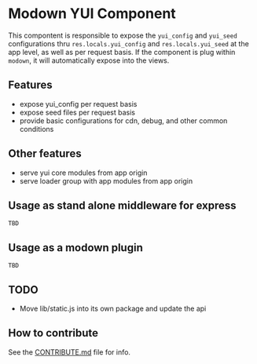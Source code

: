 # Modown YUI Component

This compontent is responsible to expose the `yui_config`
and `yui_seed` configurations thru `res.locals.yui_config`
and `res.locals.yui_seed` at the app level, as well as per
request basis. If the component is plug within `modown`, it
will automatically expose into the views.

## Features

 * expose yui_config per request basis
 * expose seed files per request basis
 * provide basic configurations for cdn, debug, and other common conditions

## Other features

 * serve yui core modules from app origin
 * serve loader group with app modules from app origin

## Usage as stand alone middleware for express

```
TBD
```

## Usage as a modown plugin

```
TBD
```

## TODO

 * Move lib/static.js into its own package and update the api

## How to contribute

See the [CONTRIBUTE.md](CONTRIBUTE.md) file for info.
